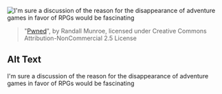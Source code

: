 ![I'm sure a discussion of the reason for the disappearance of adventure games in favor of RPGs would be fascinating](https://imgs.xkcd.com/comics/pwned.png)
> "[Pwned](https://xkcd.com/91/)", by Randall Munroe, licensed under Creative Commons Attribution-NonCommercial 2.5 License

## Alt Text
I'm sure a discussion of the reason for the disappearance of adventure games in favor of RPGs would be fascinating
